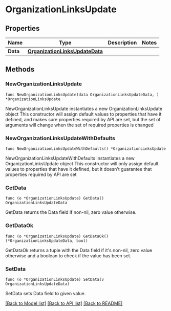 # OrganizationLinksUpdate

## Properties

Name | Type | Description | Notes
------------ | ------------- | ------------- | -------------
**Data** | [**OrganizationLinksUpdateData**](OrganizationLinksUpdateData.md) |  | 

## Methods

### NewOrganizationLinksUpdate

`func NewOrganizationLinksUpdate(data OrganizationLinksUpdateData, ) *OrganizationLinksUpdate`

NewOrganizationLinksUpdate instantiates a new OrganizationLinksUpdate object
This constructor will assign default values to properties that have it defined,
and makes sure properties required by API are set, but the set of arguments
will change when the set of required properties is changed

### NewOrganizationLinksUpdateWithDefaults

`func NewOrganizationLinksUpdateWithDefaults() *OrganizationLinksUpdate`

NewOrganizationLinksUpdateWithDefaults instantiates a new OrganizationLinksUpdate object
This constructor will only assign default values to properties that have it defined,
but it doesn't guarantee that properties required by API are set

### GetData

`func (o *OrganizationLinksUpdate) GetData() OrganizationLinksUpdateData`

GetData returns the Data field if non-nil, zero value otherwise.

### GetDataOk

`func (o *OrganizationLinksUpdate) GetDataOk() (*OrganizationLinksUpdateData, bool)`

GetDataOk returns a tuple with the Data field if it's non-nil, zero value otherwise
and a boolean to check if the value has been set.

### SetData

`func (o *OrganizationLinksUpdate) SetData(v OrganizationLinksUpdateData)`

SetData sets Data field to given value.



[[Back to Model list]](../README.md#documentation-for-models) [[Back to API list]](../README.md#documentation-for-api-endpoints) [[Back to README]](../README.md)


